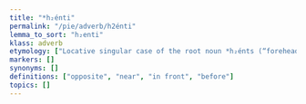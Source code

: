 ```yaml
---
title: "*h₂énti"
permalink: "/pie/adverb/h2énti"
lemma_to_sort: "h₂enti"
klass: adverb
etymology: ["Locative singular case of the root noun *h₂énts (“forehead, front”)."]
markers: []
synonyms: []
definitions: ["opposite", "near", "in front", "before"]
topics: []
---
```

